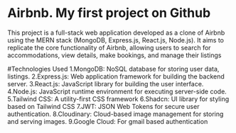 # Airbnb. My first project on Github
This project is a full-stack web application developed as a clone of Airbnb using the MERN stack (MongoDB, Express.js, React.js, Node.js). It aims to replicate the core functionality of Airbnb, allowing users to search for accommodations, view details, make bookings, and manage their listings


#Technologies Used
1.MongoDB: NoSQL database for storing user data, listings.
2.Express.js: Web application framework for building the backend server.
3.React.js: JavaScript library for building the user interface.
4.Node.js: JavaScript runtime environment for executing server-side code.
5.Tailwind CSS: A utility-first CSS framework
6.Shadcn: UI library for styling based on Tailwind CSS
7.JWT: JSON Web Tokens for secure user authentication.
8.Cloudinary: Cloud-based image management for storing and serving images.
9.Google Cloud: For gmail based authentication
